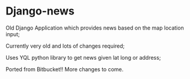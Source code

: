 Django-news
==================

Old Django Application which provides news based on the map location input;

Currently very old and lots of changes required;

Uses YQL python library to get news given lat long or address;

Ported from Bitbucket!! More changes to come.
